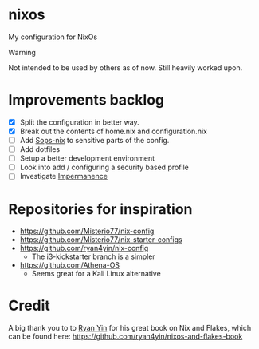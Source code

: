 # nixos
My configuration for NixOs

> [!WARNING]
> Not intended to be used by others as of now. Still heavily worked upon.

# Improvements backlog
- [x] Split the configuration in better way.
- [x] Break out the contents of home.nix and configuration.nix
- [ ] Add [Sops-nix](https://github.com/Mic92/sops-nix) to sensitive parts of the config. 
- [ ] Add dotfiles
- [ ] Setup a better development environment
- [ ] Look into add / configuring a security based profile
- [ ] Investigate [Impermanence](https://github.com/nix-community/impermanence)

# Repositories for inspiration
- https://github.com/Misterio77/nix-config
- https://github.com/Misterio77/nix-starter-configs
- https://github.com/ryan4yin/nix-config
	- The i3-kickstarter branch is a simpler
- https://github.com/Athena-OS
	- Seems great for a Kali Linux alternative


# Credit
A big thank you to to [Ryan Yin](https://github.com/ryan4yin) for his great book on Nix and Flakes, which can be found here: https://github.com/ryan4yin/nixos-and-flakes-book
